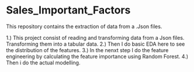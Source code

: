 # Sales_Important_Factors
This repository contains the extraction of data from a .Json files.

1.) This project consist of reading and transforming data from a Json files. Transforming them into a tabular data.
2.) Then I do basic EDA here to see the distribution of the features.
3.) In the nenxt step I do the feature engineering by calculating the feature importance using Random Forest.
4.) Then i do the actual modelling.

